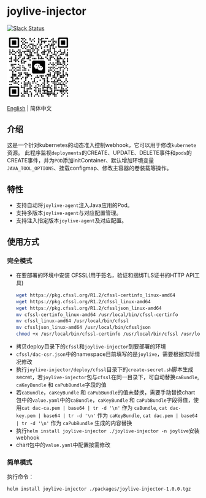 # joylive-injector

[![Slack Status](https://img.shields.io/badge/slack-join_chat-white.svg?logo=slack&style=social)](https://joylivehq.slack.com)

<img src="docs/image/weixin.png" alt="pic" style="zoom:33%;" />

[English](./README.md) | 简体中文

## 介绍
这是一个针对kubernetes的动态准入控制webhook，它可以用于修改`kubernete`资源。
此程序监视`deployments`的CREATE、UPDATE、DELETE事件和`pods`的CREATE事件，并为`POD`添加initContainer、默认增加环境变量`JAVA_TOOL_OPTIONS`、挂载configmap、修改主容器的卷装载等操作。

## 特性
- 支持自动将`joylive-agent`注入Java应用的Pod。
- 支持多版本`joylive-agent`与对应配置管理。
- 支持注入指定版本`joylive-agent`及对应配置。

## 使用方式
### 完全模式
- 在要部署的环境中安装 CFSSL(用于签名，验证和捆绑TLS证书的HTTP API工具)
    ```bash
    wget https://pkg.cfssl.org/R1.2/cfssl-certinfo_linux-amd64
    wget https://pkg.cfssl.org/R1.2/cfssl_linux-amd64
    wget https://pkg.cfssl.org/R1.2/cfssljson_linux-amd64 
    mv cfssl-certinfo_linux-amd64 /usr/local/bin/cfssl-certinfo 
    mv cfssl_linux-amd64 /usr/local/bin/cfssl
    mv cfssljson_linux-amd64 /usr/local/bin/cfssljson
    chmod +x /usr/local/bin/cfssl-certinfo /usr/local/bin/cfssl /usr/local/bin/cfssljson
    ```
- 拷贝deploy目录下的`cfssl`和`joylive-injector`到要部署的环境
- `cfssl/dac-csr.json`中的namespace目前填写的是`joylive`，需要根据实际情况修改
- 执行`joylive-injector/deploy/cfssl`目录下的`create-secret.sh`脚本生成secret，若`joylive-injector`包与`cfssl`在同一目录下，可自动替换`caBundle`, `caKeyBundle` 和 `caPubBundle`字段的值
- 若`caBundle`，`caKeyBundle` 和 `caPubBundle`的值未替换，需要手动替换chart包中的`value.yaml`中的`caBundle`，`caKeyBundle` 和 `caPubBundle`字段得值，使用`cat dac-ca.pem | base64 | tr -d '\n'` 作为 `caBundle`, `cat dac-key.pem | base64 | tr -d '\n'` 作为 `caKeyBundle`, `cat dac.pem | base64 | tr -d '\n'` 作为 `caPubBundle` 生成的内容替换
- 执行`helm install joylive-injector ./joylive-injector -n joylive`安装webhook
- chart包中的`value.yaml`中配置按需修改

### 简单模式
执行命令：
```bash
helm install joylive-injector ./packages/joylive-injector-1.0.0.tgz 
```